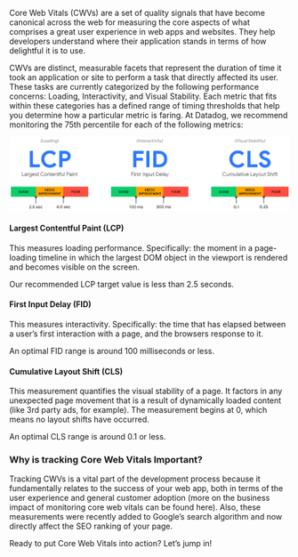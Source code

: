 Core Web Vitals (CWVs) are a set of quality signals that have become canonical across the web for measuring the core aspects of what comprises a great user experience in web apps and websites. They help developers understand where their application stands in terms of how delightful it is to use.

CWVs are distinct, measurable facets that represent the duration of time it took an application or site to perform a task that directly affected its user. These tasks are currently categorized by the following performance concerns: Loading, Interactivity, and Visual Stability. Each metric that fits within these categories has a defined range of timing thresholds that help you determine how a particular metric is faring. At Datadog, we recommend monitoring the 75th percentile for each of the following metrics:

![core-web-vitals](rumcwv/assets/core-web-vitals.png)

#### Largest Contentful Paint (LCP)
This measures loading performance. Specifically: the moment in a page-loading timeline in which the largest DOM object in the viewport is rendered and becomes visible on the screen.

Our recommended LCP target value is less than 2.5 seconds.

#### First Input Delay (FID)
This measures interactivity. Specifically: the time that has elapsed between a user’s first interaction with a page, and the browsers response to it.

An optimal FID range is around 100 milliseconds or less.

#### Cumulative Layout Shift (CLS)
This measurement quantifies the visual stability of a page. It factors in any unexpected page movement that is a result of dynamically loaded content (like 3rd party ads, for example). The measurement begins at 0, which means no layout shifts have occurred.

An optimal CLS range is around 0.1 or less.

### Why is tracking Core Web Vitals Important?
Tracking CWVs is a vital part of the development process because it fundamentally relates to the success of your web app, both in terms of the user experience and general customer adoption (more on the business impact of monitoring core web vitals can be found here). Also, these measurements were recently added to Google’s search algorithm and now directly affect the SEO ranking of your page.

Ready to put Core Web Vitals into action? Let’s jump in!
